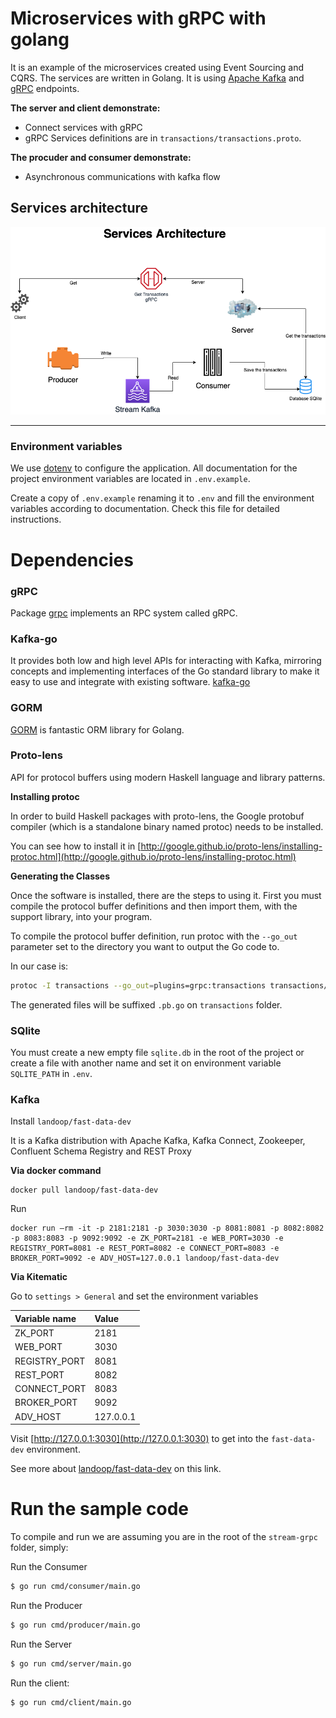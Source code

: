 Microservices with gRPC with golang
===================================================

It is an example of the microservices created using Event Sourcing and CQRS. The services are written in Golang. It is using [Apache Kafka](https://kafka.apache.org/) and [gRPC](https://grpc.io/) endpoints.

**The server and client demonstrate:**
 - Connect services with gRPC
 - gRPC Services definitions are in `transactions/transactions.proto`.
 
**The procuder and consumer demonstrate:**
 - Asynchronous communications with kafka flow


## Services architecture

![](/assets/services.png)

--------

### Environment variables

We use [dotenv](https://github.com/joho/godotenv) to configure the application. All documentation for the project environment variables are located in `.env.example`.

Create a copy of `.env.example` renaming it to `.env` and fill the environment variables according to documentation. Check this file for detailed instructions.

# Dependencies

### gRPC

Package [grpc](https://godoc.org/google.golang.org/grpc) implements an RPC system called gRPC.

### Kafka-go

It provides both low and high level APIs for interacting with Kafka, mirroring concepts and implementing interfaces of the Go standard library to make it easy to use and integrate with existing software.
[kafka-go](github.com/segmentio/kafka-go)

### GORM

[GORM](https://gorm.io/) is fantastic ORM library for Golang.


### Proto-lens

API for protocol buffers using modern Haskell language and library patterns.

**Installing protoc**

In order to build Haskell packages with proto-lens, the Google protobuf compiler (which is a standalone binary named protoc) needs to be installed. 

You can see how to install it in [http://google.github.io/proto-lens/installing-protoc.html](http://google.github.io/proto-lens/installing-protoc.html)

**Generating the Classes**

Once the software is installed, there are the steps to using it. First you must compile the protocol buffer definitions and then import them, with the support library, into your program.

To compile the protocol buffer definition, run protoc with the `--go_out` parameter set to the directory you want to output the Go code to.

In our case is:
```sh
protoc -I transactions --go_out=plugins=grpc:transactions transactions/transactions.proto
```
The generated files will be suffixed `.pb.go` on `transactions` folder.

### SQlite

You must create a new empty file `sqlite.db` in the root of the project or create a file with another name and set it on environment variable `SQLITE_PATH` in `.env`. 

### Kafka

Install `landoop/fast-data-dev`

It is a Kafka distribution with Apache Kafka, Kafka Connect, Zookeeper, Confluent Schema Registry and REST Proxy

**Via docker command**
```shell script
docker pull landoop/fast-data-dev
```

Run
```shell script
docker run –rm -it -p 2181:2181 -p 3030:3030 -p 8081:8081 -p 8082:8082 -p 8083:8083 -p 9092:9092 -e ZK_PORT=2181 -e WEB_PORT=3030 -e REGISTRY_PORT=8081 -e REST_PORT=8082 -e CONNECT_PORT=8083 -e BROKER_PORT=9092 -e ADV_HOST=127.0.0.1 landoop/fast-data-dev
```

**Via Kitematic**

Go to `settings > General` and set the environment variables

|Variable name | Value|
|:------|:-----|
| ZK_PORT | 2181 |
| WEB_PORT | 3030 |
| REGISTRY_PORT | 8081 |
| REST_PORT | 8082 |
| CONNECT_PORT | 8083 |
| BROKER_PORT | 9092 |
| ADV_HOST | 127.0.0.1 |

Visit [http://127.0.0.1:3030](http://127.0.0.1:3030) to get into the `fast-data-dev` environment.

See more about [landoop/fast-data-dev](https://hub.docker.com/r/landoop/fast-data-dev) on this link.

# Run the sample code
To compile and run we are assuming you are in the root of the `stream-grpc`
folder, simply:

Run the Consumer

```sh
$ go run cmd/consumer/main.go
```

Run the Producer

```sh
$ go run cmd/producer/main.go
```

Run the Server
```sh
$ go run cmd/server/main.go
```

Run the client:

```sh
$ go run cmd/client/main.go
```


